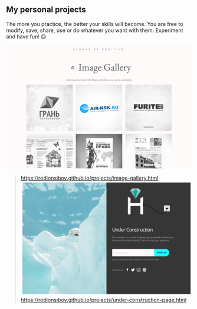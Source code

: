 ## My personal projects 

The more you practice, the better your skills will become. You are free to modify, save, share, use or do whatever you want with them. Experiment and have fun! 😉

![](./01.png)
> https://rodionsibov.github.io/projects/image-gallery.html
![](./02.png)
> https://rodionsibov.github.io/projects/under-construction-page.html
